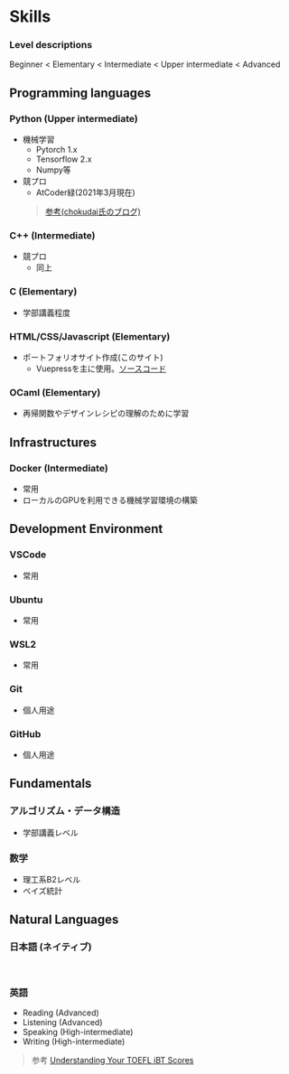 # Skills


### Level descriptions
Beginner < Elementary < Intermediate < Upper intermediate < Advanced


## Programming languages

### Python (Upper intermediate)
- 機械学習
    - Pytorch 1.x
    - Tensorflow 2.x
    - Numpy等
- 競プロ
    - AtCoder緑(2021年3月現在)
    > [参考(chokudai氏のブログ)](http://chokudai.hatenablog.com/entry/2019/02/11/155904)

### C++ (Intermediate)
- 競プロ
    - 同上

### C (Elementary)
- 学部講義程度

### HTML/CSS/Javascript (Elementary)
- ポートフォリオサイト作成(このサイト)
    - Vuepressを主に使用。[ソースコード](https://github.com/maronuu/bio)

### OCaml (Elementary)
- 再帰関数やデザインレシピの理解のために学習

## Infrastructures

### Docker (Intermediate)
- 常用
- ローカルのGPUを利用できる機械学習環境の構築

## Development Environment

### VSCode 
- 常用

### Ubuntu
- 常用

### WSL2
- 常用

### Git
- 個人用途

### GitHub
- 個人用途


## Fundamentals

### アルゴリズム・データ構造
- 学部講義レベル

### 数学
- 理工系B2レベル
- ベイズ統計


## Natural Languages

### 日本語 (ネイティブ)
<br>

### 英語
- Reading (Advanced)
- Listening (Advanced)
- Speaking (High-intermediate)
- Writing (High-intermediate)
> 参考 [Understanding Your TOEFL iBT Scores](https://www.ets.org/toefl/test-takers/ibt/scores/understanding/)
